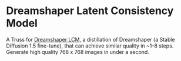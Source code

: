 # Dreamshaper Latent Consistency Model

A Truss for [Dreamshaper LCM](https://huggingface.co/spaces/SimianLuo/Latent_Consistency_Model), a distillation of Dreamshaper (a Stable Diffusion 1.5 fine-tune), that can achieve similar quality in ~1-8 steps. Generate high quality 768 x 768 images in under a second.